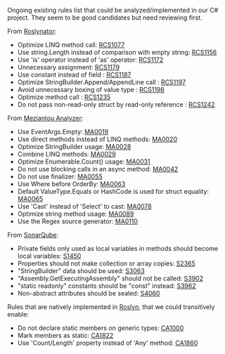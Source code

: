 Ongoing existing rules list that could be analyzed/implemented in our C# project.
They seem to be good candidates but need reviewing first.

From [Roslynator](https://github.com/dotnet/roslynator):
+ Optimize LINQ method call: [RCS1077](https://josefpihrt.github.io/docs/roslynator/analyzers/RCS1077/)
+ Use string.Length instead of comparison with empty string: [RCS1156](https://josefpihrt.github.io/docs/roslynator/analyzers/RCS1156/)
+ Use 'is' operator instead of 'as' operator: [RCS1172](https://josefpihrt.github.io/docs/roslynator/analyzers/RCS1172/)
+ Unnecessary assignment: [RCS1179](https://josefpihrt.github.io/docs/roslynator/analyzers/RCS1179/)
+ Use constant instead of field : [RCS1187](https://josefpihrt.github.io/docs/roslynator/analyzers/RCS1187/)
+ Optimize StringBuilder.Append/AppendLine call : [RCS1197](https://josefpihrt.github.io/docs/roslynator/analyzers/RCS1197/)
+ Avoid unnecessary boxing of value type : [RCS1198](https://josefpihrt.github.io/docs/roslynator/analyzers/RCS1198/)
+ Optimize method call : [RCS1235](https://josefpihrt.github.io/docs/roslynator/analyzers/RCS1235/)
+ Do not pass non-read-only struct by read-only reference : [RCS1242](https://josefpihrt.github.io/docs/roslynator/analyzers/RCS1242/)

From [Meziantou Analyzer](https://github.com/meziantou/Meziantou.Analyzer):
+ Use EventArgs.Empty: [MA0019](https://github.com/meziantou/Meziantou.Analyzer/blob/main/docs/Rules/MA0019.md)
+ Use direct methods instead of LINQ methods: [MA0020](https://github.com/meziantou/Meziantou.Analyzer/blob/main/docs/Rules/MA0020.md)
+ Optimize StringBuilder usage: [MA0028](https://github.com/meziantou/Meziantou.Analyzer/blob/main/docs/Rules/MA0028.md)
+ Combine LINQ methods: [MA0029](https://github.com/meziantou/Meziantou.Analyzer/blob/main/docs/Rules/MA0029.md)
+ Optimize Enumerable.Count() usage: [MA0031](https://github.com/meziantou/Meziantou.Analyzer/blob/main/docs/Rules/MA0031.md)
+ Do not use blocking calls in an async method: [MA0042](https://github.com/meziantou/Meziantou.Analyzer/blob/main/docs/Rules/MA0042.md)
+ Do not use finalizer: [MA0055](https://github.com/meziantou/Meziantou.Analyzer/blob/main/docs/Rules/MA0055.md)
+ Use Where before OrderBy: [MA0063](https://github.com/meziantou/Meziantou.Analyzer/blob/main/docs/Rules/MA0063.md)
+ Default ValueType.Equals or HashCode is used for struct equality: [MA0065](https://github.com/meziantou/Meziantou.Analyzer/blob/main/docs/Rules/MA0065.md)
+ Use 'Cast' instead of 'Select' to cast: [MA0078](https://github.com/meziantou/Meziantou.Analyzer/blob/main/docs/Rules/MA0078.md)
+ Optimize string method usage: [MA0089](https://github.com/meziantou/Meziantou.Analyzer/blob/main/docs/Rules/MA0089.md)
+ Use the Regex source generator: [MA0110](https://github.com/meziantou/Meziantou.Analyzer/blob/main/docs/Rules/MA0110.md)

From [SonarQube](https://www.sonarsource.com/products/sonarqube/):
+ Private fields only used as local variables in methods should become local variables: [S1450](https://cloud-ci.sgs.com/sonar/coding_rules?open=csharpsquid%3AS1450&amp;rule_key=csharpsquid%3AS1450)
+ Properties should not make collection or array copies: [S2365](https://cloud-ci.sgs.com/sonar/coding_rules?open=csharpsquid%3AS2365&amp;rule_key=csharpsquid%3AS2365)
+ "StringBuilder" data should be used: [S3063](https://cloud-ci.sgs.com/sonar/coding_rules?open=csharpsquid%3AS3063&amp;rule_key=csharpsquid%3AS3063)
+ "Assembly.GetExecutingAssembly" should not be called: [S3902](https://cloud-ci.sgs.com/sonar/coding_rules?open=csharpsquid%3AS3902&amp;rule_key=csharpsquid%3AS3902)
+ "static readonly" constants should be "const" instead: [S3962](https://cloud-ci.sgs.com/sonar/coding_rules?open=csharpsquid%3AS3962&amp;rule_key=csharpsquid%3AS3962)
+ Non-abstract attributes should be sealed: [S4060](https://cloud-ci.sgs.com/sonar/coding_rules?open=csharpsquid%3AS4060&amp;rule_key=csharpsquid%3AS4060)

Rules that are natively implemented in [Roslyn](https://github.com/dotnet/roslyn), that we could transitively enable:
+ Do not declare static members on generic types: [CA1000](https://learn.microsoft.com/en-us/dotnet/fundamentals/code-analysis/quality-rules/ca1000)
+ Mark members as static: [CA1822](https://learn.microsoft.com/en-us/dotnet/fundamentals/code-analysis/quality-rules/ca1822)
+ Use 'Count/Length' property instead of 'Any' method: [CA1860](https://learn.microsoft.com/en-us/dotnet/fundamentals/code-analysis/quality-rules/ca1860)
